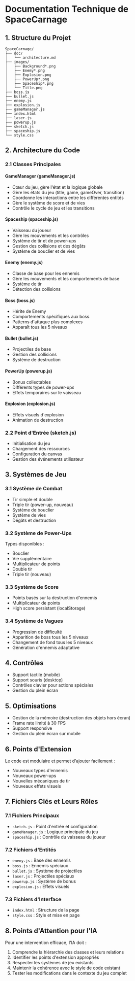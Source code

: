 # Documentation Technique de SpaceCarnage

## 1. Structure du Projet

```
SpaceCarnage/
├── doc/
│   └── architecture.md
├── images/
│   ├── Background*.png
│   ├── Enemy*.png
│   ├── Explosion.png
│   ├── PowerUp*.png
│   ├── SpaceShip*.png
│   └── Title.png
├── boss.js
├── bullet.js
├── enemy.js
├── explosion.js
├── gameManager.js
├── index.html
├── laser.js
├── powerup.js
├── sketch.js
├── spaceship.js
└── style.css
```

## 2. Architecture du Code

### 2.1 Classes Principales

#### GameManager (gameManager.js)
- Cœur du jeu, gère l'état et la logique globale
- Gère les états du jeu (title, game, gameOver, transition)
- Coordonne les interactions entre les différentes entités
- Gère le système de score et de vies
- Contrôle le cycle de jeu et les transitions

#### Spaceship (spaceship.js)
- Vaisseau du joueur
- Gère les mouvements et les contrôles
- Système de tir et de power-ups
- Gestion des collisions et des dégâts
- Système de bouclier et de vies

#### Enemy (enemy.js)
- Classe de base pour les ennemis
- Gère les mouvements et les comportements de base
- Système de tir
- Détection des collisions

#### Boss (boss.js)
- Hérite de Enemy
- Comportements spécifiques aux boss
- Patterns d'attaque plus complexes
- Apparaît tous les 5 niveaux

#### Bullet (bullet.js)
- Projectiles de base
- Gestion des collisions
- Système de destruction

#### PowerUp (powerup.js)
- Bonus collectables
- Différents types de power-ups
- Effets temporaires sur le vaisseau

#### Explosion (explosion.js)
- Effets visuels d'explosion
- Animation de destruction

### 2.2 Point d'Entrée (sketch.js)
- Initialisation du jeu
- Chargement des ressources
- Configuration du canvas
- Gestion des événements utilisateur

## 3. Systèmes de Jeu

### 3.1 Système de Combat
- Tir simple et double
- Triple tir (power-up, nouveau)
- Système de bouclier
- Système de vies
- Dégâts et destruction

### 3.2 Système de Power-Ups
Types disponibles :
- Bouclier
- Vie supplémentaire
- Multiplicateur de points
- Double tir
- Triple tir (nouveau)

### 3.3 Système de Score
- Points basés sur la destruction d'ennemis
- Multiplicateur de points
- High score persistant (localStorage)

### 3.4 Système de Vagues
- Progression de difficulté
- Apparition de boss tous les 5 niveaux
- Changement de fond tous les 5 niveaux
- Génération d'ennemis adaptative

## 4. Contrôles
- Support tactile (mobile)
- Support souris (desktop)
- Contrôles clavier pour actions spéciales
- Gestion du plein écran

## 5. Optimisations
- Gestion de la mémoire (destruction des objets hors écran)
- Frame rate limité à 30 FPS
- Support responsive
- Gestion du plein écran sur mobile

## 6. Points d'Extension
Le code est modulaire et permet d'ajouter facilement :
- Nouveaux types d'ennemis
- Nouveaux power-ups
- Nouvelles mécaniques de tir
- Nouveaux effets visuels

## 7. Fichiers Clés et Leurs Rôles

### 7.1 Fichiers Principaux
- `sketch.js` : Point d'entrée et configuration
- `gameManager.js` : Logique principale du jeu
- `spaceship.js` : Contrôle du vaisseau du joueur

### 7.2 Fichiers d'Entités
- `enemy.js` : Base des ennemis
- `boss.js` : Ennemis spéciaux
- `bullet.js` : Système de projectiles
- `laser.js` : Projectiles spéciaux
- `powerup.js` : Système de bonus
- `explosion.js` : Effets visuels

### 7.3 Fichiers d'Interface
- `index.html` : Structure de la page
- `style.css` : Style et mise en page

## 8. Points d'Attention pour l'IA
Pour une intervention efficace, l'IA doit :
1. Comprendre la hiérarchie des classes et leurs relations
2. Identifier les points d'extension appropriés
3. Respecter les systèmes de jeu existants
4. Maintenir la cohérence avec le style de code existant
5. Tester les modifications dans le contexte du jeu complet
